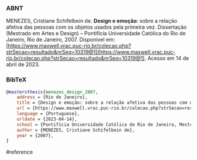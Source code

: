 ### ABNT
MENEZES, Cristiane Schifelbein de. **Design e emoção**: sobre a relação afetiva das pessoas com os objetos usados pela primeira vez. Dissertação (Mestrado em Artes e Design) – Pontifícia Universidade Católica do Rio de Janeiro, Rio de Janeiro, 2007. Disponível em: [https://www.maxwell.vrac.puc-rio.br/colecao.php?strSecao=resultado&nrSeq=10319@1](https://www.maxwell.vrac.puc-rio.br/colecao.php?strSecao=resultado&nrSeq=10319@1). Acesso em 14 de abril de 2023.

### BibTeX
```bibtex
@mastersthesis{menezes_design_2007,
	address = {Rio de Janeiro},
	title = {Design e emoção: sobre a relação afetiva das pessoas com os objetos usados pela primeira vez},
	url = {https://www.maxwell.vrac.puc-rio.br/colecao.php?strSecao=resultado&nrSeq=10319@1},
	language = {Portuguese},
	urldate = {2023-04-14},
	school = {Pontifícia Universidade Católica do Rio de Janeiro, Mestrado em Artes e Design},
	author = {MENEZES, Cristiane Schifelbein de},
	year = {2007},
}
```

#reference